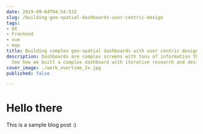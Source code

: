 ```yaml
---
date: 2019-09-04T04:54:53Z
slug: /building-geo-spatial-dashboards-user-centric-design
tags:
- UX
- Frontend
- vue
- map
title: Building complex geo-spatial dashboards with user centric design
description: Dashboards are complex screens with tons of information thrown at a user.
  See how we built a complex dashboard with iterative research and designs.
cover_image: ./work_overtime_2x.jpg
published: false

---
```

# Hello there

This is a sample blog post :)